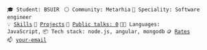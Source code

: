 <code>🎓 Student: BSUIR </code>
<code>⚪ Community: Metarhia</code>
<code>👷 Speciality: Software engineer </code><br>
<code>💡 [Skills](SKILLS.md)</code>
<code>🧻 [Projects](PROJECTS.md)</code>
<code>📢 [Public talks: 0](TALKS.md)</code>
<code>🧑‍💻 Languages: JavaScript,</code>
<code>📦 Tech stack: node.js, angular, mongodb</code>
<code>🪙 [Rates](RATES.md)</code><br>
<code>📫 [your-email](mailto:gster7678@gmail.com)</code>
